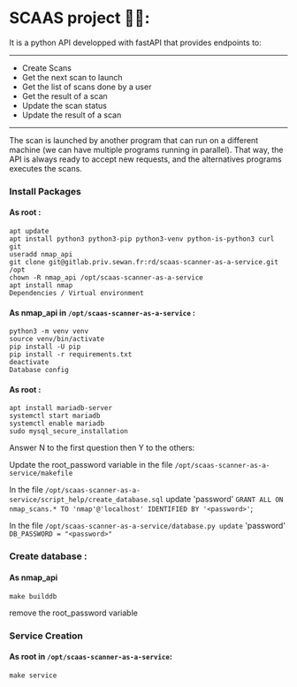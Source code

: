 # SCAAS project 🕵🏼:

It is a python API developped with fastAPI that provides endpoints to:
***
* Create Scans
* Get the next scan to launch
* Get the list of scans done by a user
* Get the result of a scan
* Update the scan status
* Update the result of a scan
***

The scan is launched by another program that can run on a different machine (we can have multiple programs running in parallel).
That way, the API is always ready to accept new requests, and the alternatives programs executes the scans. 

### Install Packages
#### As root :
```
apt update
apt install python3 python3-pip python3-venv python-is-python3 curl git
useradd nmap_api
git clone git@gitlab.priv.sewan.fr:rd/scaas-scanner-as-a-service.git /opt
chown -R nmap_api /opt/scaas-scanner-as-a-service
apt install nmap
Dependencies / Virtual environment
```

#### As nmap_api in ```/opt/scaas-scanner-as-a-service``` :
```
python3 -m venv venv
source venv/bin/activate
pip install -U pip
pip install -r requirements.txt
deactivate
Database config
```

#### As root :
```
apt install mariadb-server
systemctl start mariadb
systemctl enable mariadb
sudo mysql_secure_installation
```
Answer N to the first question then Y to the others:

Update the root_password variable in the file ```/opt/scaas-scanner-as-a-service/makefile ```

In the file ```/opt/scaas-scanner-as-a-service/script_help/create_database.sql``` update 'password'
```GRANT ALL ON nmap_scans.* TO 'nmap'@'localhost' IDENTIFIED BY '<password>'```;

In the file ```/opt/scaas-scanner-as-a-service/database.py update``` 'password'
```DB_PASSWORD = "<password>" ```

### Create database :
#### As nmap_api
```
make builddb
```
remove the root_password variable
 
### Service Creation
#### As root in ```/opt/scaas-scanner-as-a-service```:
```
make service
```